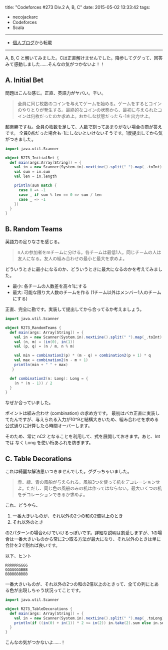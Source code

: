 title: "Codeforces #273 Div.2 A, B, C"
date: 2015-05-02 13:33:42
tags:
- necojackarc
- Codeforces
- Scala
---

- [個人ブログ](http://necojackarc.hatenablog.com/entry/2015/04/30/023443)から転載

---

A, B, C と解いてみました。Cは正直解けませんでした。降参してググって、回答みて感動しました……そんなの気がつかないよ！！

## A. Initial Bet
問題はこんな感じ。正直、英語力がヤバい。辛い。

> 全員に同じ枚数のコインを与えてゲームを始める。ゲームをするとコインのやりとりが発生する。最終的なコインの状態から、最初に与えられたコインは何枚だったのか求めよ。おかしな状態だったら-1を出力せよ。

超楽勝ですね。全員の枚数を足して、人数で割ってあまりがない場合の商が答えです。
全員0点だった場合も-1にしないといけないそうです。1度提出してから気がつきました。

```scala
import java.util.Scanner

object R273_InitialBet {
  def main(args:Array[String]) = {
    val in = new Scanner(System.in).nextLine().split(" ").map(_.toInt)
    val sum = in.sum
    val len = in.length

    println(sum match {
      case 0 => -1
      case _ if sum % len == 0 => sum / len
      case _ => -1
    })
  }
}
```

## B. Random Teams
英語力の足りなさを感じる。

> n人の参加者をmチームに分ける。各チームは最低1人。同じチームの人は友人になる。友人の組み合わせの最小と最大を求めよ。

どういうときに最小になるのか、どういうときに最大になるのかを考えてみました。

- 最小: 各チームの人数差を高々1にする
- 最大: 可能な限り大人数のチームを作る (1チーム以外はメンバー1人のチームにする)

正直、完全に勘です。実装して提出してから合ってるか考えましょう。

```scala
import java.util.Scanner

object R273_RandomTeams {
  def main(args: Array[String]) = {
    val in = new Scanner(System.in).nextLine().split(" ").map(_.toInt)
    val (n, m) = (in(0), in(1))
    val (p, q) = (n / m, n % m)

    val min = combination2(p) * (m - q) + combination2(p + 1) * q
    val max = combination2(n - m + 1)
    println(min + " " + max)
   }

  def combination2(n: Long): Long = {
    (n * (n - 1)) / 2
  }
}
```

なぜか合っていました。

ポイントは組み合わせ (combination) の求め方です。
最初はバカ正直に実装してたんですが、与えられる入力が10^9と結構大きいため、組み合わせを求める公式通りに計算したら時間オーバーします。

そのため、常に nC2 となることを利用して、式を展開しておきます。あと、Int では なく Long を使い桁あふれを防ぎます。

## C. Table Decorations
これは綺麗な解法思いつきませんでした。ググっちゃいました。

> 赤、緑、青の風船が与えられる。風船3つを使って机をデコレーションせよ。ただし、同じ色の風船のみの机は作ってはならない。最大いくつの机をデコレーションできるか求めよ。

これ、どうやら、

1. 一番大きいものが、それ以外の2つの和の2倍以上のとき
2. それ以外のとき

の2パターンの場合わけでいけるっぽいです。詳細な説明は割愛しますが、1の場合は一番大きいものから常に2つ取る方法が最大になり、それ以外のときは単に合計を3で割れば良いです。

以下、ヒント

```
RRRRRRGGGG
GGGGGGGBBB
BBBBBBBBBB
```

一番大きいものが、それ以外の2つの和の2倍以上のときって、全ての列にとある色が出現しちゃう状況ってことです。

```scala
import java.util.Scanner

object R273_TableDecorations {
  def main(args: Array[String]) = {
    val in = new Scanner(System.in).nextLine().split(" ").map(_.toLong).sorted
    println(if ((in(0) + in(1)) * 2 <= in(2)) in.take(2).sum else in.sum / 3)
  }
}
```

こんなの気がつかないよ……！
